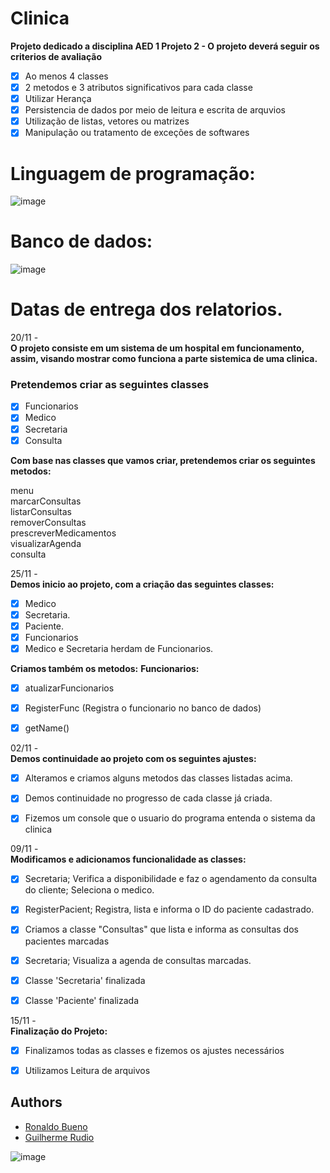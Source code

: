 # Clinica 
  
**Projeto dedicado a disciplina AED 1 Projeto 2 - O projeto deverá seguir os criterios de avaliação**
  
- [x] Ao menos 4 classes
- [x] 2 metodos e 3 atributos significativos para cada classe
- [x] Utilizar Herança
- [x] Persistencia de dados por meio de leitura e escrita de arquvios
- [x] Utilização de listas, vetores ou matrizes
- [x] Manipulação ou tratamento de exceções de softwares

# Linguagem de programação:  

![image](https://user-images.githubusercontent.com/90154109/143506553-f17b9262-55ce-4ee8-8cde-2d97022768f9.png)



# Banco de dados:   
![image](https://user-images.githubusercontent.com/90154109/145490198-cdd95dd3-7d63-44a7-8e15-ddcec8592a60.png)    



# Datas de entrega dos relatorios.
 
20/11 -   
**O projeto consiste em um sistema de um hospital em funcionamento, assim, visando mostrar como funciona a parte sistemica de uma clinica.**

### Pretendemos criar as seguintes classes

- [x] Funcionarios
- [x] Medico
- [x] Secretaria
- [x] Consulta

**Com base nas classes que vamos criar, pretendemos criar os seguintes metodos:** 

menu    
marcarConsultas  
listarConsultas  
removerConsultas  
prescreverMedicamentos  
visualizarAgenda  
consulta  

25/11 -  
**Demos inicio ao projeto, com a criação das seguintes classes:**


- [x] Medico
- [x] Secretaria.    
- [x] Paciente.  
- [x] Funcionarios   
- [x] Medico e Secretaria herdam de Funcionarios.

**Criamos também os metodos:**
**Funcionarios:**  
- [x] atualizarFuncionarios  
- [x] RegisterFunc (Registra o funcionario no banco de dados)  
- [x] getName()  


02/11 -  
**Demos continuidade ao projeto com os seguintes ajustes:**
- [x] Alteramos e criamos alguns metodos das classes listadas acima.  
- [x] Demos continuidade no progresso de cada classe já criada.  
- [x] Fizemos um console que o usuario do programa entenda o sistema da clinica


09/11 -   
**Modificamos e adicionamos funcionalidade as classes:**  
- [x] Secretaria;  Verifica a disponibilidade e faz o agendamento da consulta do cliente; Seleciona o medico.  
- [x] RegisterPacient;  Registra, lista e informa o ID do paciente cadastrado.  
- [x] Criamos a classe "Consultas" que lista e informa as consultas dos pacientes marcadas   
- [x] Secretaria; Visualiza a agenda de consultas marcadas.  
- [x] Classe 'Secretaria' finalizada    
- [x] Classe 'Paciente' finalizada      


15/11 -   
**Finalização do Projeto:**  
- [x] Finalizamos todas as classes e fizemos os ajustes necessários  
- [x] Utilizamos Leitura de arquivos  


## Authors
- [Ronaldo Bueno](https://github.com/RonaldoBueno16)
- [Guilherme Rudio](https://github.com/Rudio1)





![image](https://user-images.githubusercontent.com/90154109/143505019-ebdad54f-bb14-49cf-870a-aa4dea1837a7.png)
